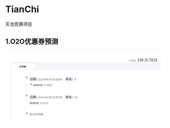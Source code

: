 # TianChi
天池竞赛项目
## 1.O2O优惠券预测  
![score](https://raw.githubusercontent.com/heytan/TianChi/master/newcomer/O2O-Coupon-Usage-Forecast/imgs/score.png)
